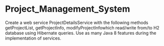 # Project_Management_System
Create a web service ProjectDetailsService with the following methods getProjectList, getProjectInfo, modifyProjectInfowhich read/write from/to H2 database using Hibernate queries. Use as many Java 8 features during the implementation of services. 
